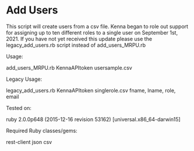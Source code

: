 # Add Users

This script will create users from a csv file. Kenna began to role out support for assigning up to ten different roles to a single user on September 1st, 2021. If you have not yet received this update please use the legacy_add_users.rb script instead of add_users_MRPU.rb

Usage:

add_users_MRPU.rb KennaAPItoken usersample.csv

Legacy Usage:

legacy_add_users.rb KennaAPItoken singlerole.csv fname, lname, role, email

Tested on:

ruby 2.0.0p648 (2015-12-16 revision 53162) [universal.x86_64-darwin15]

Required Ruby classes/gems:

rest-client
json
csv
